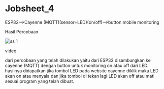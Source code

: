 # Jobsheet_4

ESP32-->Cayenne (MQTT)(sensor+LED)(on/off)-->button mobile monitoring

Hasil Percobaan

![ss 1](https://user-images.githubusercontent.com/121162002/209605938-665db4ff-519a-4364-a5c5-65333ae2c502.jpg)

video

dari percobaan yang telah dilakukan yaitu dari ESP32 disambungkan ke cayenne (MQTT) dengan button untuk monitoring on atau off dari LED. hasilnya didapatkan jika tombol LED pada website cayenne diklik maka LED akan on atau menyala dan jika tombol di tekan lagi LED akan off atau mati sesuai program yang telah dibuat.
